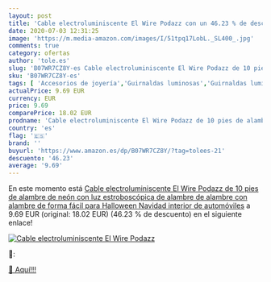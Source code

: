 ```yaml
---
layout: post
title: 'Cable electroluminiscente El Wire Podazz con un 46.23 % de descuento'
date: 2020-07-03 12:31:25
image: 'https://m.media-amazon.com/images/I/51tpq17LobL._SL400_.jpg'
comments: true
category: ofertas
author: 'tole.es'
slug: 'B07WR7CZ8Y-es Cable electroluminiscente El Wire Podazz de 10 pies de...'
sku: 'B07WR7CZ8Y-es'
tags: [ 'Accesorios de joyería','Guirnaldas luminosas','Guirnaldas luminosas de interior','Iluminación','Joyería','Limpieza y cuidado de joyas','navidad', ]
actualPrice: 9.69 EUR
currency: EUR
price: 9.69
comparePrice: 18.02 EUR
prodname: 'Cable electroluminiscente El Wire Podazz de 10 pies de alambre de neón con luz estroboscópica de alambre de alambre con alambre de forma fácil para Halloween  Navidad  interior de automóviles'
country: 'es'
flag: '🇪🇸'
brand: ''
buyurl: 'https://www.amazon.es/dp/B07WR7CZ8Y/?tag=tolees-21'
descuento: '46.23'
average: '9.69'
---
```


En este momento está [Cable electroluminiscente El Wire Podazz de 10 pies de alambre de neón con luz estroboscópica de alambre de alambre con alambre de forma fácil para Halloween  Navidad  interior de automóviles](https://www.amazon.es/dp/B07WR7CZ8Y/?tag=tolees-21) a 9.69 EUR (original: 18.02 EUR) (46.23 %  de descuento) en el siguiente enlace!

[![Cable electroluminiscente El Wire Podazz](https://m.media-amazon.com/images/I/51tpq17LobL._SL400_.jpg)](https://www.amazon.es/dp/B07WR7CZ8Y/?tag=tolees-21)

🔎:


[🛒 Aquí!!!](https://www.amazon.es/dp/B07WR7CZ8Y/?tag=tolees-21)
